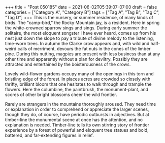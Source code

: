 +++
title = "Post 050185"
date = 2021-06-02T05:39:07-07:00
draft = false
categories = ["Category A", "Category B"]
tags = ["Tag A", "Tag B", "Tag C", "Tag D"]
+++
This is the nursery, or summer residence, of many kinds of birds. The "camp-bird," the Rocky Mountain jay, is a resident. Here in spring the white-crowned sparrow sings and sings. During early summer the solitaire, the most eloquent songster I have ever heard, comes up from his nest just down the slope to pay a tribute of divine melody to the listening, time-worn trees. In autumn the Clarke crow appears and, with wild and half-weird calls of merriment, devours the fat nuts in the cones of the limber pine. During this nutting, magpies are present with less business than at any other time and apparently without a plan for deviltry. Possibly they are attracted and entertained by the boisterousness of the crows.

Lovely wild-flower gardens occupy many of the openings in this torn and bristling edge of the forest. In places acres are crowded so closely with thrifty, brilliant bloom that one hesitates to walk through and trample the flowers. Here the columbine, the paintbrush, the monument-plant, and scores of other bright blossoms cheer the wild frontier.

Rarely are strangers in the mountains thoroughly aroused. They need time or explanation in order to comprehend or appreciate the larger scenes, though they do, of course, have periodic outbursts in adjectives. But at timber-line the monumental scene at once has the attention, and no explanation is needed. Timber-line tells its own stirring story of frontier experience by a forest of powerful and eloquent tree statues and bold, battered, and far-extending figures in relief.
